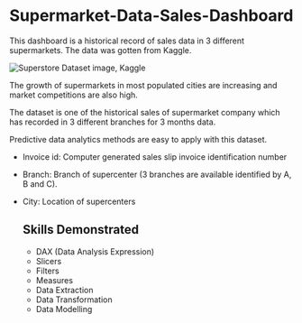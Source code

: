 # Supermarket-Data-Sales-Dashboard
This dashboard is a historical record of sales data in 3 different supermarkets. The data was gotten from Kaggle. 

![Superstore Dataset image, Kaggle](https://github.com/OluwatoyosiSadiq/Supermarket-Data-Sales-Dashboard/assets/155916893/9b020249-96d0-452a-9ee7-88e123b90378)

The growth of supermarkets in most populated cities are increasing and market competitions are also high. 

The dataset is one of the historical sales of supermarket company which has recorded in 3 different branches for 3 months data. 

Predictive data analytics methods are easy to apply with this dataset.

- Invoice id: Computer generated sales slip invoice identification number

- Branch: Branch of supercenter (3 branches are available identified by A, B and C).

- City: Location of supercenters

  ## Skills Demonstrated
  - DAX (Data Analysis Expression)
  - Slicers
  - Filters
  - Measures
  - Data Extraction
  - Data Transformation
  - Data Modelling
